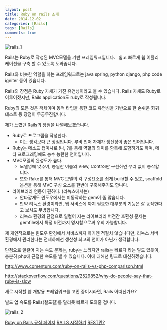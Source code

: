 ```yaml
---
layout: post
title: Ruby on rails 소개
date: 2014-12-02
categories: [Rails]
tags: [Rails]
comments: true
---
```


![rails_1](../..../../blog/img/rails_1.jpg)

Rails는 Ruby로 작성된 MVC모델을 기반 프레임워크입니다.
 
쉽고 빠르게 웹 어플리케이션을 구축 할 수 있도록 도와줍니다.

Rails와 비슷한 역할을 하는 프레임워크로는 java spring, python django, php code igniter 등이 있습니다.

Rails의 장점은 Ruby 자체가 가진 유연성이라고 볼 수 있습니다.
Rails 자체도 Ruby로 이루어졌지만, Rails application도 ruby로 작성됩니다.

Ruby의 모든 것은 객체이며 동적 타입을 통한 코드 유연성을 기반으로 한 손쉬운 회귀 테스트 등 장점이 무궁무진합니다.

제가 느꼈던 Rails의 장점을 나열해보겠습니다.

* Ruby로 프로그램을 작성한다.
    * 이는 생각보다 큰 장점입니다. 루비 언어 자체가 생산성이 좋은 언어입니다.
* Ruby는 메소드 접미사로 !나, ?를 통해 역할의 의미를 함축해 포함하기도 하며, 메타 프로그래밍에도 능수 능란한 언어입니다.
* MVC모델의 완성도가 높다.
    * 모델명에 맞추어, 동일한 이름의 View, Control만 구현하면 무리 없이 동작합니다.
    * 또한 Rake를 통해 MVC 모델의 각 구성요소를 쉽게 build할 수 있고, scaffold 옵션을 통해 MVC 구성 요소를 한번에 구축해주기도 합니다.
* 라이브러리 연동이 편하다. (리눅스에서는)
    * 안타깝게도 윈도우에서는 미동작하는 gem이 좀 많습니다.
    * 만약 리눅스 환경이라면, 웹 서비스에 까지 필요한 대부분의 기능은 잘 동작한다고 보셔도 무방합니다.
    * 리눅스 환경의 단점으로 일컬어 지는 라이브러리 버전간 호환성 문제는 gemfile에서 특정 버전까지 명시함으로써 우회 가능합니다.

제 개인적으로는 윈도우 환경에서 서비스까지 하기엔 적절치 않습니다만, 리눅스 서버 환경에서 관리한다는 전제하에선 생산성 최고의 언어가 아닌가 생각합니다.

단점으로 일컬어 지는 속도 문제는, ruby는 느리지만 rails는 빠르다 라는 말도 있듯이, 충분히 php에 근접한 속도를 낼 수 있습니다. 
이에 대해선 링크로 대신하겠습니다.

<http://www.comentum.com/ruby-on-rails-vs-php-comparison.html>

<http://stackoverflow.com/questions/2529852/why-do-people-say-that-ruby-is-slow>


새로 시작할 웹 개발용 프레임워크를 고민 중이시라면, Rails 어떠신가요?

빌드 업 속도를 Rails(철도길)를 달리듯 빠르게 도와줄 겁니다.

![rails_2](../..../../blog/img/rails_2.jpg)

[Ruby on Rails 공식 페이지](http://rubyonrails.org/)
[RAILS 시작하기](http://rubykr.github.io/rails_guides/getting_started.html)
[REST란?](http://www.joinc.co.kr/modules/moniwiki/wiki.php/man/12/rest/about#s-2.1)
